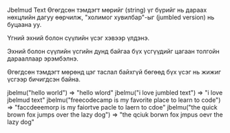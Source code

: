Jbelmud Text
Өгөгдсөн тэмдэгт мөрийг (string) үг бүрийг нь дараах нөхцлийн дагуу өөрчилж, "холимог хувилбар"-ыг (jumbled version) нь буцаана уу.

Үгний эхний болон сүүлийн үсэг хэвээр үлдэнэ.

Эхний болон сүүлийн үсгийн дунд байгаа бүх үсгүүдийг цагаан толгойн дарааллаар эрэмбэлнэ.

Өгөгдсөн тэмдэгт мөрөнд цэг таслал байхгүй бөгөөд бүх үсэг нь жижиг үсгээр бичигдсэн байна.

jbelmu("hello world") => "hello wlord"
jbelmu("i love jumbled text") => "i love jbelmud text"
jbelmu("freecodecamp is my favorite place to learn to code") => "faccdeeemorp is my faiortve pacle to laern to cdoe"
jbelmu("the quick brown fox jumps over the lazy dog") => "the qciuk borwn fox jmpus oevr the lazy dog"